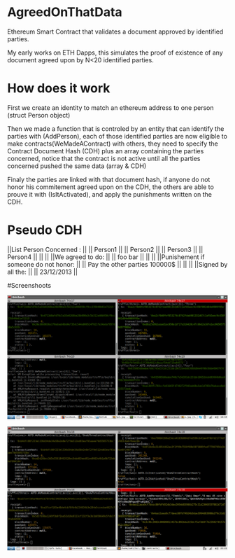 # AgreedOnThatData
Ethereum Smart Contract that validates a document approved by identified parties.

My early works on ETH Dapps, this simulates the proof of existence of any document agreed upon by N<20 identified parties. 

# How does it work
First we create an identity to match an ethereum address to one person (struct Person object)

Then we made a function that is controled by an entity that can identify the parties with (AddPerson), each of those identified parties are now eligible to make contracts(WeMadeAContract) with others, they need to specify the Contract Document Hash (CDH) plus an array containing the parties concerned, notice that the contract is not active until all the parties concerned pushed the same data  (array & CDH)

Finaly the parties are linked with that document hash, if anyone do not honor his commitement agreed upon on the CDH, the others are able to prouve it with (IsItActivated), and apply the punishments written on the CDH.


# Pseudo CDH

||List Person Concerned :                   ||
||    Person1                               ||
||    Person2                               ||
||    Person3                               || 
||    Person4                               ||
||                                          ||
||We agreed to do:                          ||
||  foo bar                                 ||
||                                          ||
||Punishement if someone do not honor:      ||
||  Pay the other parties 100000$           ||
||                                          ||
||Signed by all the:                        ||
||                            23/12/2013    ||



#Screenshoots


![Alt text](./OnlyOneParty.png?raw=true "Title")

![Alt text](./TwoParties.png?raw=true "Title")


